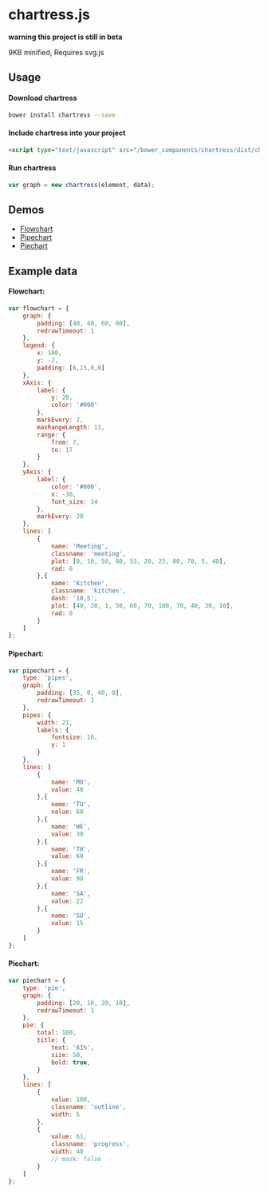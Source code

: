 # chartress.js
**warning this project is still in beta** 

9KB minified, Requires svg.js


## Usage

#### Download chartress
```bash
bower install chartress --save
```

#### Include chartress into your project 
```html
<script type="text/javascript" src="/bower_components/chartress/dist/chartress.min.js"></script>
```

#### Run chartress
```javascript
var graph = new chartress(element, data);
```

## Demos
- [Flowchart](http://codepen.io/jsnanigans/pen/dXNOXE)
- [Pipechart](http://codepen.io/jsnanigans/pen/XKMrYP)
- [Piechart](http://codepen.io/jsnanigans/pen/gMmYjr)


## Example data
#### Flowchart:
```javascript
var flowchart = {
	graph: {
		padding: [40, 40, 60, 60],
		redrawTimeout: 1
	},
	legend: {
		x: 100,
		y: -2,
		padding: [6,15,0,0]
	},
	xAxis: {
		label: {
			y: 20,
			color: '#000'
		},
		markEvery: 2,
		maxRangeLength: 11,
		range: {
			from: 7,
			to: 17
		}
	},
	yAxis: {
		label: {
			color: '#000',
			x: -30,
			font_size: 14
		},
		markEvery: 20
	},
	lines: [
		{
			name: 'Meeting',
			classname: 'meeting',
			plot: [0, 10, 50, 80, 53, 20, 25, 80, 70, 5, 40],
			rad: 6
		},{
			name: 'Kitchen',
			classname: 'kitchen',
			dash: '10,5',
			plot: [40, 20, 1, 50, 60, 70, 100, 70, 40, 30, 10],
			rad: 6
		}
	]
};
```
#### Pipechart:
```javascript
var pipechart = {
	type: 'pipes',
	graph: {
		padding: [35, 0, 40, 0],
		redrawTimeout: 1
	},
	pipes: {
		width: 21,
		labels: {
			fontsize: 16,
			y: 1
		}
	},
	lines: [
		{
			name: 'MO',
			value: 40 
		},{
			name: 'TU',
			value: 60
		},{
			name: 'WE',
			value: 30
		},{
			name: 'TH',
			value: 60
		},{
			name: 'FR',
			value: 90
		},{
			name: 'SA',
			value: 22
		},{
			name: 'SU',
			value: 15
		}
	]
};
```
#### Piechart:
```javascript
var piechart = {
	type: 'pie',
	graph: {
		padding: [20, 10, 20, 10],
		redrawTimeout: 1
	},
	pie: {
		total: 100,
		title: {
			text: '61%',
			size: 50,
			bold: true,
		}
	},
	lines: [
		{
			value: 100,
			classname: 'outline',
			width: 5
		},
		{
			value: 61,
			classname: 'progress',
			width: 40
			// mask: false
		}
	]
};
```